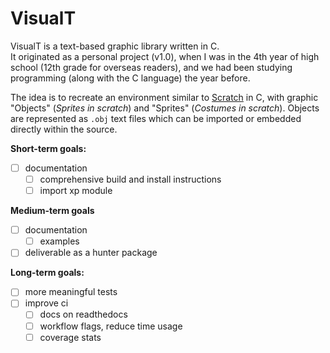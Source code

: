 # VisualT
VisualT is a text-based graphic library written in C.\
It originated as a personal project (v1.0), when I was in the 4th year of high school (12th grade for overseas readers), and we had been studying programming (along with the C language) the year before.

The idea is to recreate an environment similar to [Scratch](https://scratch.mit.edu/ "www.scratch.mit.edu") in C, with graphic "Objects" (*Sprites in scratch*) and "Sprites" (*Costumes in scratch*). Objects are represented as `.obj` text files which can be imported or embedded directly within the source.

**Short-term goals:**

* [ ] documentation
  * [ ] comprehensive build and install instructions
  * [ ] import xp module

**Medium-term goals**

* [ ] documentation
  * [ ] examples
* [ ] deliverable as a hunter package

**Long-term goals:**

* [ ] more meaningful tests
* [ ] improve ci
  * [ ] docs on readthedocs
  * [ ] workflow flags, reduce time usage
  * [ ] coverage stats
